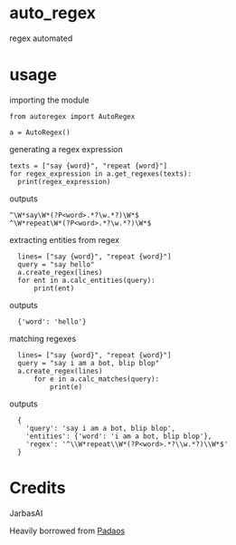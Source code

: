 # auto_regex
regex automated

# usage

importing the module

    from autoregex import AutoRegex

    a = AutoRegex()
  
generating a regex expression

    texts = ["say {word}", "repeat {word}"]
    for regex_expression in a.get_regexes(texts):
      print(regex_expression)
 
 outputs
 
    ^\W*say\W*(?P<word>.*?\w.*?)\W*$
    ^\W*repeat\W*(?P<word>.*?\w.*?)\W*$


extracting entities from regex

      lines= ["say {word}", "repeat {word}"]
      query = "say hello"
      a.create_regex(lines)
      for ent in a.calc_entities(query):
          print(ent)
          
outputs

      {'word': 'hello'}
      
      
matching regexes
      
      lines= ["say {word}", "repeat {word}"]
      query = "say i am a bot, blip blop"
      a.create_regex(lines)
          for e in a.calc_matches(query):
              print(e)
              
outputs

      {
        'query': 'say i am a bot, blip blop', 
        'entities': {'word': 'i am a bot, blip blop'}, 
        'regex': '^\\W*repeat\\W*(?P<word>.*?\\w.*?)\\W*$'
      }

    
# Credits

JarbasAI


Heavily borrowed from [Padaos](https://github.com/MatthewScholefield/padaos)
